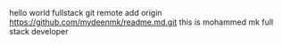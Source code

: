 hello world
fullstack git remote add origin https://github.com/mydeenmk/readme.md.git
this is mohammed mk 
full stack developer
